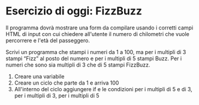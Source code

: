 # Esercizio di oggi: FizzBuzz

Il programma dovrà mostrare una form da compilare usando i corretti campi HTML di input con cui chiedere all'utente il numero di chilometri che vuole percorrere e l'età del passeggero. 

Scrivi un programma che stampi i numeri da 1 a 100,
ma per i multipli di 3 stampi “Fizz” al posto del numero e per i multipli di 5 stampi Buzz.
Per i numeri che sono sia multipli di 3 che di 5 stampi FizzBuzz.

1) Creare una variabile
2) Creare un ciclo che parte da 1 e arriva 100
3) All'interno del ciclo aggiungere if e le condizioni per i multipli di 5 e di 3, per i multipli di 3, per i multipli di 5